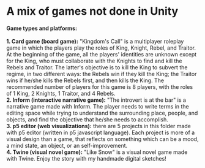 # A mix of games not done in Unity
**Game types and platforms:** <br>
<br>
**1. Card game (board game):** "Kingdom's Call" is a multiplayer roleplay game in which the players play the roles of King, Knight, Rebel, and Traitor. At the beginning of the game, all the players' identities are unknown except for the King, who must collaborate with the Knights to find and kill the Rebels and Traitor. The latter's objective is to kill the King to subvert the regime, in two different ways: the Rebels win if they kill the King; the Traitor wins if he/she kills the Rebels first, and then kills the King. The recommended number of players for this game is 8 players, with the roles of 1 King, 2 Knights, 1 Traitor, and 4 Rebels. <be>
<br>
**2. Inform (interactive narrative game):** "The introvert is at the bar" is a narrative game made with Inform. The player needs to write terms in the editing space while trying to understand the surrounding place, people, and objects, and find the objective that he/she needs to accomplish. <be>
<br>
**3. p5 editor (web visualizations):** there are 5 projects in this folder made with p5 editor (written in p5 javascript language). Each project is more of a visual design than a game, that reflects on something which can be a mood, a mind state, an object, or an self-improvement.  <be>
<br>
**4. Twine (visual novel game):** "Like Snow" is a visual novel game made with Twine. Enjoy the story with my handmade digital sketches! <br><br>
